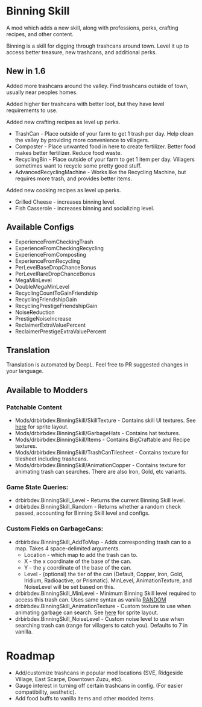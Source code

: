 ﻿# Binning Skill

A mod which adds a new skill, along with professions, perks, crafting recipes, and other content.

Binning is a skill for digging through trashcans around town.  Level it up to access better treasure, new trashcans, and additional perks.

## New in 1.6

Added more trashcans around the valley.  Find trashcans outside of town, usually near peoples homes.

Added higher tier trashcans with better loot, but they have level requirements to use.

Added new crafting recipes as level up perks.

* TrashCan - Place outside of your farm to get 1 trash per day. Help clean the valley by providing more convenience to villagers.
* Composter - Place unwanted food in here to create fertilizer. Better food makes better fertilizer. Reduce food waste.
* RecyclingBin - Place outside of your farm to get 1 item per day. Villagers sometimes want to recycle some pretty good stuff.
* AdvancedRecyclingMachine - Works like the Recycling Machine, but requires more trash, and provides better items.

Added new cooking recipes as level up perks.

* Grilled Cheese - increases binning level.
* Fish Casserole - increases binning and socializing level.

## Available Configs

* ExperienceFromCheckingTrash
* ExperienceFromCheckingRecycling
* ExperienceFromComposting
* ExperienceFromRecycling
* PerLevelBaseDropChanceBonus
* PerLevelRareDropChanceBonus
* MegaMinLevel
* DoubleMegaMinLevel
* RecyclingCountToGainFriendship
* RecyclingFriendshipGain
* RecyclingPrestigeFriendshipGain
* NoiseReduction
* PrestigeNoiseIncrease
* ReclaimerExtraValuePercent
* ReclaimerPrestigeExtraValuePercent

## Translation

Translation is automated by DeepL.  Feel free to PR suggested changes in your language.

## Available to Modders

### Patchable Content

* Mods/drbirbdev.BinningSkill/SkillTexture - Contains skill UI textures. See [here](assets/skill_texture.png) for sprite layout.
* Mods/drbirbdev.BinningSkill/GarbageHats - Contains hat textures.
* Mods/drbirbdev.BinningSkill/Items - Contains BigCraftable and Recipe textures.
* Mods/drbirbdev.BinningSkill/TrashCanTilesheet - Contains texture for tilesheet including trashcans.
* Mods/drbirbdev.BinningSkill/AnimationCopper - Contains texture for animating trash can searches.  There are also Iron, Gold, etc variants.

### Game State Queries:

* drbirbdev.BinningSkill_Level - Returns the current Binning Skill level.
* drbirbdev.BinningSkill_Random - Returns whether a random check passed, accounting for Binning Skill level and configs.

### Custom Fields on GarbageCans:

* drbirbdev.BinningSkill_AddToMap - Adds corresponding trash can to a map. Takes 4 space-delimited arguments.
  * Location - which map to add the trash can to.
  * X - the x coordinate of the base of the can.
  * Y - the y coordinate of the base of the can.
  * Level - (optional) the tier of the can (Default, Copper, Iron, Gold, Iridium, Radioactive, or Prismatic).  MinLevel, AnimationTexture, and NoiseLevel will be set based on this.
* drbirbdev.BinningSkill_MinLevel - Minimum Binning Skill level required to access this trash can. Uses same syntax as vanilla [RANDOM](https://stardewvalleywiki.com/Modding:Game_state_queries#Randomization)
* drbirbdev.BinningSkill_AnimationTexture - Custom texture to use when animating garbage can search. See [here](./assets/animation_copper_can.png) for sprite layout.
* drbirbdev.BinningSkill_NoiseLevel - Custom noise level to use when searching trash can (range for villagers to catch you).  Defaults to 7 in vanilla.

# Roadmap

* Add/customize trashcans in popular mod locations (SVE, Ridgeside Village, East Scarpe, Downtown Zuzu, etc).
* Gauge interest in turning off certain trashcans in config. (For easier compatibility, aesthetic).
* Add food buffs to vanilla items and other modded items.
